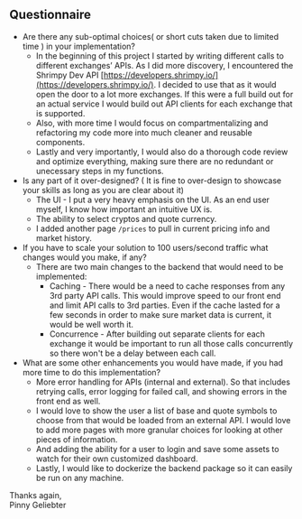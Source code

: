 ## Questionnaire
- Are there any sub-optimal choices( or short cuts taken due to limited time ) in your implementation?
	- In the beginning of this project I started by writing different calls to different exchanges’ APIs. As I did more discovery, I encountered the Shrimpy Dev API  [https://developers.shrimpy.io/](https://developers.shrimpy.io/). I decided to use that as it would open the door to a lot more exchanges. If this were a full build out for an actual service I would build out API clients for each exchange that is supported. 
	- Also, with more time I would focus on compartmentalizing and refactoring my code more into much cleaner and reusable components.
	- Lastly and very importantly, I would also do a thorough code review and optimize everything, making sure there are no redundant or unecessary steps in my functions.
- Is any part of it over-designed? ( It is fine to over-design to showcase your skills as long as you are clear about it)
	- The UI - I put a very heavy emphasis on the UI. As an end user myself, I know how important an intuitive UX is. 
	- The ability to select cryptos and quote currency.
	- I added another page `/prices` to pull in current pricing info and market history.
- If you have to scale your solution to 100 users/second traffic what changes would you make, if any?
	- There are two main changes to the backend that would need to be implemented:
		- Caching - There would be a need to cache responses from any 3rd party API calls. This would improve speed to our front end and limit API calls to 3rd parties. Even if the cache lasted for a few seconds in order to make sure market data is current, it would be well worth it.
		- Concurrence - After building out separate clients for each exchange it would be important to run all those calls concurrently so there won't be a delay between each call.
 - What are some other enhancements you would have made, if you had more time to do this implementation?
	 - More error handling for APIs (internal and external). So that includes retrying calls, error logging for failed call, and showing errors in the front end as well.
	 - I would love to show the user a list of base and quote symbols to choose from that would be loaded from an external API. I would love to add more pages with more granular choices for looking at other pieces of information.
	 - And adding the ability for a user to login and save some assets to watch for their own customized dashboard.
	 - Lastly, I would like to dockerize the backend package so it can easily be run on any machine.


Thanks again,  
Pinny Geliebter
